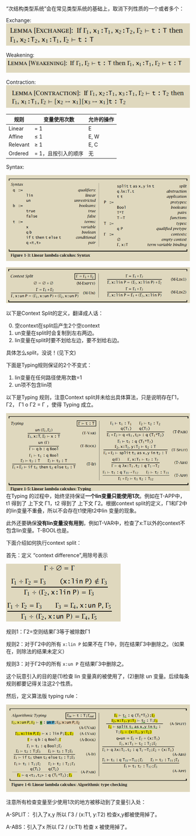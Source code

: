 “次结构类型系统”会在常见类型系统的基础上，取消下列性质的一个或者多个：

Exchange: ![alt text](image.png)

Weakening: ![alt text](image-1.png)

Contraction: ![alt text](image-2.png)

| 规则        | 变量使用次数         | 允许的操作      |
|-------------|----------------------|-----------------|
| Linear      | = 1                  | E               |
| Affine      | ≤ 1                  | E, W            |
| Relevant    | ≥ 1                  | E, C            |
| Ordered     | = 1，且按引入的顺序  | 无              |

Syntax: 

![alt text](image-3.png)

![alt text](image-4.png)

以下是Context Split的定义，翻译成人话：

0. 空context在split后产生2个空context
1. un变量在split时会复制到左右两边。
2. lin变量在split时要不划给左边，要不划给右边。

具体怎么split，没说！(见下文)

下面是Typing规则保证的2个不变式：

1. lin变量在任何路径使用次数=1
2. un项不包含lin项

以下是Typing 规则，注意Context split并未给出具体算法，只是说明存在Γ1，Γ2， Γ1 o Γ2 = Γ ，使得 Typing 成立。

![alt text](image-5.png)
在Typing 的过程中，始终坚持保证**一个lin变量只能使用1次**。例如在T-APP中，
t1 得到了 上下文 Γ1，t2 得到了 上下文 Γ2。根据context split的定义，Γ1和Γ2中的lin变量不重叠，所以不会存在t1使用t2中lin 变量的现象。

此外还要确保**没有lin变量没有用到**，例如T-VAR中，检查了x:T以外的context不包含lin变量。T-BOOL也是。


下面介绍如何执行context split：

首先：定义 “context difference”,用除号表示

![alt text](image-7.png)

规则1：Γ2=空则结果Γ3等于被除数Γ1

规则2：对于Γ2中的所有 `x:lin P` 如果不在 Γ1中，则在结果Γ3中删除之。（如果在，则除法的结果未定义）

规则3：对于Γ2中的所有 `x:un P` 在结果Γ3中删除之。

这个玩意引入的目的是(1)检查 lin 变量真的被使用了，(2)删除 un 变量。后续每条规则都要记得关注这2个性质。

然后，定义算法版 typing rule：

![alt text](image-8.png)

注意所有检查变量至少使用1次的地方被移动到了变量引入处：

A-SPLIT： 引入了x,y 所以 Γ3 / (x:T1, y:T2) 检查x,y都被使用掉了。

A-ABS：引入了x 所以 Γ2 / (x:T1) 检查 x 被使用掉了。

